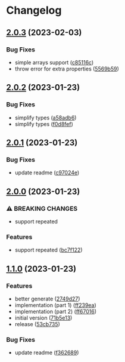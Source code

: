 # Changelog

## [2.0.3](https://github.com/infodusha/grpc-web-from-object/compare/v2.0.2...v2.0.3) (2023-02-03)


### Bug Fixes

* simple arrays support ([c85116c](https://github.com/infodusha/grpc-web-from-object/commit/c85116c179f5b3c28a3aae303bcc6c3a0efe7205))
* throw error for extra properties ([5569b59](https://github.com/infodusha/grpc-web-from-object/commit/5569b5970fc9d451932540f3dd430377ae75f43d))

## [2.0.2](https://github.com/infodusha/grpc-web-from-object/compare/v2.0.1...v2.0.2) (2023-01-23)


### Bug Fixes

* simplify types ([a58adb6](https://github.com/infodusha/grpc-web-from-object/commit/a58adb6c073fcfcbf0dc9a180a4c6b3ada3adf14))
* simplify types ([f0d8fef](https://github.com/infodusha/grpc-web-from-object/commit/f0d8fef2726deb2bf7ee762e4aa403855092f10d))

## [2.0.1](https://github.com/infodusha/grpc-web-from-object/compare/v2.0.0...v2.0.1) (2023-01-23)


### Bug Fixes

* update readme ([c97024e](https://github.com/infodusha/grpc-web-from-object/commit/c97024efdc8ae7cc6da52f8f43c955f14241729b))

## [2.0.0](https://github.com/infodusha/grpc-web-from-object/compare/v1.1.0...v2.0.0) (2023-01-23)


### ⚠ BREAKING CHANGES

* support repeated

### Features

* support repeated ([bc7f122](https://github.com/infodusha/grpc-web-from-object/commit/bc7f122994bcffd7c07d75ee60e43ac53a9f2f88))

## [1.1.0](https://github.com/infodusha/grpc-web-from-object/compare/v1.0.0...v1.1.0) (2023-01-23)


### Features

* better generate ([2749d27](https://github.com/infodusha/grpc-web-from-object/commit/2749d270cb79cab3e0b20900087e4dda5d2e973f))
* implementation (part 1) ([ff239ea](https://github.com/infodusha/grpc-web-from-object/commit/ff239ea0c4a67b5d7a9c24b3d99d3b2eb810c4c2))
* implementation (part 2) ([ff67016](https://github.com/infodusha/grpc-web-from-object/commit/ff670165d7f43f15d9eee409074426f742683528))
* initial version ([71b5e13](https://github.com/infodusha/grpc-web-from-object/commit/71b5e133187993cd1c820b5f9a86b2366d508fac))
* release ([53cb735](https://github.com/infodusha/grpc-web-from-object/commit/53cb735eb4c7586441a9a1ef4c3a070e82c9f9f8))


### Bug Fixes

* update readme ([f362689](https://github.com/infodusha/grpc-web-from-object/commit/f3626890acb4261ea6603f7dfd91f7e8821d5f1c))
